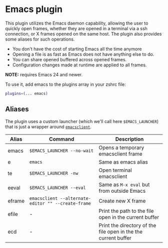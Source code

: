 # Emacs plugin

This plugin utilizes the Emacs daemon capability, allowing the user to quickly open frames, whether they are opened in a
terminal via a ssh connection, or X frames opened on the same host. The plugin also provides some aliases for such
operations.

- You don't have the cost of starting Emacs all the time anymore
- Opening a file is as fast as Emacs does not have anything else to do.
- You can share opened buffered across opened frames.
- Configuration changes made at runtime are applied to all frames.

**NOTE:** requires Emacs 24 and newer.

To use it, add emacs to the plugins array in your zshrc file:

```zsh
plugins=(... emacs)
```

## Aliases

The plugin uses a custom launcher (which we'll call here `$EMACS_LAUNCHER`) that is just a wrapper
around [`emacsclient`](https://www.emacswiki.org/emacs/EmacsClient).

| Alias  | Command                                            | Description                                                    |
|--------|----------------------------------------------------|----------------------------------------------------------------|
| emacs  | `$EMACS_LAUNCHER --no-wait`                        | Opens a temporary emacsclient frame                            |
| e      | `emacs`                                            | Same as emacs alias                                            |
| te     | `$EMACS_LAUNCHER -nw`                              | Open terminal emacsclient                                      |
| eeval  | `$EMACS_LAUNCHER --eval`                           | Same as `M-x eval` but from outside Emacs                      |
| eframe | `emacsclient --alternate-editor "" --create-frame` | Create new X frame                                             |
| efile  | -                                                  | Print the path to the file open in the current buffer          |
| ecd    | -                                                  | Print the directory of the file open in the the current buffer |
